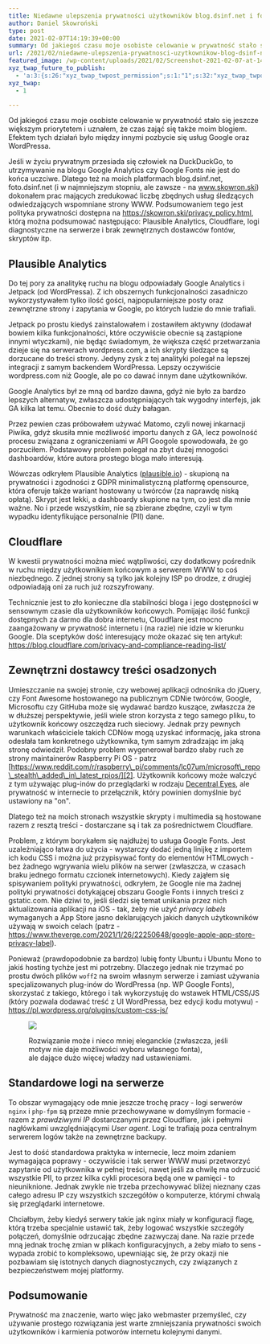 ```yaml
---
title: Niedawne ulepszenia prywatności użytkowników blog.dsinf.net i foto.dsinf.net
author: Daniel Skowroński
type: post
date: 2021-02-07T14:19:39+00:00
summary: Od jakiegoś czasu moje osobiste celowanie w prywatność stało się jeszcze większym priorytetem i uznałem, że czas zająć się także moim blogiem. Efektem tych działań było między innymi pozbycie się usług Google oraz WordPressa.
url: /2021/02/niedawne-ulepszenia-prywatnosci-uzytkownikow-blog-dsinf-net-i-foto-dsinf-net/
featured_image: /wp-content/uploads/2021/02/Screenshot-2021-02-07-at-14.57.48.jpg
xyz_twap_future_to_publish:
  - 'a:3:{s:26:"xyz_twap_twpost_permission";s:1:"1";s:32:"xyz_twap_twpost_image_permission";s:1:"1";s:18:"xyz_twap_twmessage";s:26:"{POST_TITLE} - {PERMALINK}";}'
xyz_twap:
  - 1

---
```

Od jakiegoś czasu moje osobiste celowanie w prywatność stało się jeszcze większym priorytetem i uznałem, że czas zająć się także moim blogiem. Efektem tych działań było między innymi pozbycie się usług Google oraz WordPressa.

Jeśli w życiu prywatnym przesiada się człowiek na DuckDuckGo, to utrzymywanie na blogu Google Analytics czy Google Fonts nie jest do końca uczciwe. Dlatego też na moich platformach blog.dsinf.net, foto.dsinf.net (i w najmniejszym stopniu, ale zawsze - na www.skowron.ski) dokonałem prac mających zredukować liczbę zbędnych usług śledzących odwiedzających wspomniane strony WWW. Podsumowaniem tego jest polityka prywatności dostępna na https://skowron.ski/privacy_policy.html, którą można podsumować następująco: Plausible Analytics, Cloudflare, logi diagnostyczne na serwerze i brak zewnętrznych dostawców fontów, skryptów itp.

## Plausible Analytics

Do tej pory za analitykę ruchu na blogu odpowiadały Google Analytics i Jetpack (od WordPressa). Z ich obszernych funkcjonalności zasadniczo wykorzystywałem tylko ilość gości, najpopularniejsze posty oraz zewnętrzne strony i zapytania w Google, po których ludzie do mnie trafiali. 

Jetpack po prostu kiedyś zainstalowałem i zostawiłem aktywny (dodawał bowiem kilka funkcjonalności, które oczywiście obecnie są zastąpione innymi wtyczkami), nie będąc świadomym, że większa część przetwarzania dzieje się na serwerach wordpress.com, a ich skrypty śledzące są dorzucane do treści strony. Jedyny zysk z tej analityki polegał na lepszej integracji z samym backendem WordPressa. Lepszy oczywiście wordpress.com niż Google, ale po co dawać innym dane użytkowników.

Google Analytics był ze mną od bardzo dawna, gdyż nie było za bardzo lepszych alternatyw, zwłaszcza udostępniających tak wygodny interfejs, jak GA kilka lat temu. Obecnie to dość duży bałagan.

Przez pewien czas próbowałem używać Matomo, czyli nowej inkarnacji Piwika, gdyż skusiła mnie możliwość importu danych z GA, lecz powolność procesu związana z ograniczeniami w API Googole spowodowała, że go porzuciłem. Podstawowy problem polegał na zbyt dużej mnogości dashboardów, które autora prostego bloga mało interesują. 

Wówczas odkryłem Plausible Analytics ([plausible.io][1]) - skupioną na prywatności i zgodności z GDPR minimalistyczną platformę opensource, która oferuje także wariant hostowany u twórców (za naprawdę niską opłatą). Skrypt jest lekki, a dashboardy skupione na tym, co jest dla mnie ważne. No i przede wszystkim, nie są zbierane zbędne, czyli w tym wypadku identyfikujące personalnie (PII) dane. 

## Cloudflare

W kwestii prywatności można mieć wątpliwości, czy dodatkowy pośrednik w ruchu między użytkownikiem końcowym a serwerem WWW to coś niezbędnego. Z jednej strony są tylko jak kolejny ISP po drodze, z drugiej odpowiadają oni za ruch już rozszyfrowany. 

Technicznie jest to zło konieczne dla stabilności bloga i jego dostępności w sensownym czasie dla użytkowników końcowych. Pomijając ilość funkcji dostępnych za darmo dla dobra internetu, Cloudflare jest mocno zaangażowany w prywatność internetu i (na razie) nie idzie w kierunku Google. Dla sceptyków dość interesujący może okazać się ten artykuł: https://blog.cloudflare.com/privacy-and-compliance-reading-list/

## Zewnętrzni dostawcy treści osadzonych

Umieszczanie na swojej stronie, czy webowej aplikacji odnośnika do jQuery, czy Font Awesome hostowanego na publicznym CDNie twórców, Google, Microsoftu czy GitHuba może się wydawać bardzo kuszące, zwłaszcza że w dłuższej perspektywie, jeśli wiele stron korzysta z tego samego pliku, to użytkownik końcowy oszczędza ruch sieciowy. Jednak przy pewnych warunkach właściciele takich CDNów mogą uzyskać informację, jaka strona odesłała tam konkretnego użytkownika, tym samym zdradzając im jaką stronę odwiedził. Podobny problem wygenerował bardzo słaby ruch ze strony maintainerów Raspberry Pi OS - patrz [https://www.reddit.com/r/raspberry\_pi/comments/lc07um/microsoft\_repo\_stealth\_added\_in\_latest_rpios/][2]. Użytkownik końcowy może walczyć z tym używając plug-inów do przeglądarki w rodzaju [Decentral Eyes][3], ale prywatność w internecie to przełącznik, który powinien domyślnie być ustawiony na "on".

Dlatego też na moich stronach wszystkie skrypty i multimedia są hostowane razem z resztą treści - dostarczane są i tak za pośrednictwem Cloudflare. 

Problem, z którym borykałem się najdłużej to usługa Google Fonts. Jest uzależniająco łatwa do użycia - wystarczy dodać jedną linijkę z importem ich kodu CSS i można już przypisywać fonty do elementów HTMLowych - bez żadnego wgrywania wielu plików na serwer (zwłaszcza, w czasach braku jednego formatu czcionek internetowych). Kiedy zająłem się spisywaniem polityki prywatności, odkryłem, że Google nie ma żadnej polityki prywatności dotykającej obszaru Google Fonts i innych treści z gstatic.com. Nie dziwi to, jeśli śledzi się temat unikania przez nich aktualizowania aplikacji na iOS - tak, żeby nie użyć _privacy labels_ wymaganych a App Store jasno deklarujących jakich danych użytkowników używają w swoich celach (patrz - https://www.theverge.com/2021/1/26/22250648/google-apple-app-store-privacy-label). 

Ponieważ (prawdopodobnie za bardzo) lubię fonty Ubuntu i Ubuntu Mono to jakiś hosting tychże jest mi potrzebny. Dlaczego jednak nie trzymać po prostu dwóch plików `woff2` na swoim własnym serwerze i zamiast używania specjalizowanych plug-inów do WordPressa (np. WP Google Fonts), skorzystać z takiego, którego i tak wykorzystuję do wstawek HTML/CSS/JS (który pozwala dodawać treść z UI WordPressa, bez edycji kodu motywu) - <https://pl.wordpress.org/plugins/custom-css-js/> <figure class="wp-block-image size-large is-resized">

![](/wp-content/uploads/2021/02/Screenshot-2021-02-07-at-15.01.21.png)<figcaption>Rozwiązanie może i nieco mniej eleganckie (zwłaszcza, jeśli motyw nie daje możliwości wyboru własnego fonta),  
ale dające dużo więcej władzy nad ustawieniami.</figcaption></figure> 

## Standardowe logi na serwerze

To obszar wymagający ode mnie jeszcze trochę pracy - logi serwerów `nginx` i `php-fpm` są przeze mnie przechowywane w domyślnym formacie - razem z _prawdziwymi IP_ dostarczanymi przez Cloudflare, jak i pełnymi nagłówkami uwzględniającymi _User agent_. Logi te trafiają poza centralnym serwerem logów także na zewnętrzne backupy. 

Jest to dość standardowa praktyka w internecie, lecz moim zdaniem wymagająca poprawy - oczywiście i tak serwer WWW musi przetworzyć zapytanie od użytkownika w pełnej treści, nawet jeśli za chwilę ma odrzucić wszystkie PII, to przez kilka cykli procesora będą one w pamięci - to nieuniknione. Jednak zwykle nie trzeba przechowywać bliżej nieznany czas całego adresu IP czy wszystkich szczegółów o komputerze, którymi chwalą się przeglądarki internetowe. 

Chciałbym, żeby kiedyś serwery takie jak nginx miały w konfiguracji flagę, którą trzeba specjalnie ustawić tak, żeby logować wszystkie szczegóły połączeń, domyślnie odrzucając zbędne zazwyczaj dane. Na razie przede mną jednak trochę zmian w plikach konfiguracyjnych, a żeby miało to sens - wypada zrobić to kompleksowo, upewniając się, że przy okazji nie pozbawiam się istotnych danych diagnostycznych, czy związanych z bezpieczeństwem mojej platformy.

## Podsumowanie

Prywatność ma znaczenie, warto więc jako webmaster przemyśleć, czy używanie prostego rozwiązania jest warte zmniejszania prywatności swoich użytkowników i karmienia potworów internetu kolejnymi danymi.

 [1]: https://plausible.io/
 [2]: https://www.reddit.com/r/raspberry_pi/comments/lc07um/microsoft_repo_stealth_added_in_latest_rpios/
 [3]: https://decentraleyes.org/
 [4]: /wp-content/uploads/2021/02/Screenshot-2021-02-07-at-15.01.21.png